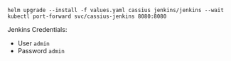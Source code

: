 ```
helm upgrade --install -f values.yaml cassius jenkins/jenkins --wait
kubectl port-forward svc/cassius-jenkins 8080:8080
```

Jenkins Credentials:
- User `admin`
- Password `admin`
